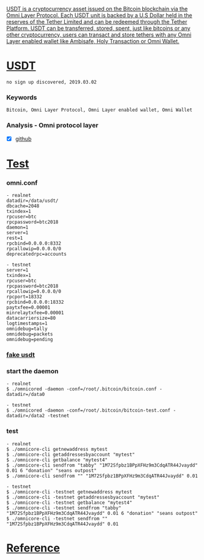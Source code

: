 
[USDT is a cryptocurrency asset issued on the Bitcoin blockchain via the Omni Layer Protocol. Each USDT unit is backed by a U.S Dollar held in the reserves of the Tether Limited and can be redeemed through the Tether Platform. USDT can be transferred, stored, spent, just like bitcoins or any other cryptocurrency, users can transact and store tethers with any Omni Layer enabled wallet like Ambisafe, Holy Transaction or Omni Wallet.](https://www.cryptocompare.com/coins/guides/what-is-usdt-and-how-to-use-it/)

# [USDT](https://tether.to) 
    no sign up discovered, 2019.03.02
### Keywords
    Bitcoin, Omni Layer Protocol, Omni Layer enabled wallet, Omni Wallet
    
### Analysis - Omni protocol layer
   * [x] [github](https://github.com/OmniLayer/omnicore)
   
# [Test](https://www.jianshu.com/p/417c280b8f9f)
### omni.conf
    - realnet
    datadir=/data/usdt/
    dbcache=2048
    txindex=1
    rpcuser=btc
    rpcpassword=btc2018
    daemon=1
    server=1
    rest=1
    rpcbind=0.0.0.0:8332
    rpcallowip=0.0.0.0/0
    deprecatedrpc=accounts
    
    - testnet
    server=1  
    txindex=1 
    rpcuser=btc
    rpcpassword=btc2018
    rpcallowip=0.0.0.0/0
    rpcport=18332
    rpcbind=0.0.0.0:18332
    paytxfee=0.00001
    minrelaytxfee=0.00001
    datacarriersize=80
    logtimestamps=1
    omnidebug=tally  
    omnidebug=packets
    omnidebug=pending
    
### [fake usdt](https://coinfaucet.eu/en/btc-testnet/)
### start the daemon
    - realnet
    $ ./omnicored -daemon -conf=/root/.bitcoin/bitcoin.conf -datadir=/data0
    
    - testnet
    $ ./omnicored -daemon -conf=/root/.bitcoin/bitcoin-test.conf -datadir=/data2 -testnet
    
### test
    - realnet
    $ ./omnicore-cli getnewaddress mytest
    $ ./omnicore-cli getaddressesbyaccount "mytest"
    $ ./omnicore-cli getbalance "mytest4"
    $ ./omnicore-cli sendfrom "tabby" "1M72Sfpbz1BPpXFHz9m3CdqATR44Jvaydd" 0.01 6 "donation" "seans outpost"
    $ ./omnicore-cli sendfrom "" "1M72Sfpbz1BPpXFHz9m3CdqATR44Jvaydd" 0.01
    
    - testnet
    $ ./omnicore-cli -testnet getnewaddress mytest
    $ ./omnicore-cli -testnet getaddressesbyaccount "mytest"
    $ ./omnicore-cli -testnet getbalance "mytest4"
    $ ./omnicore-cli -testnet sendfrom "tabby" "1M72Sfpbz1BPpXFHz9m3CdqATR44Jvaydd" 0.01 6 "donation" "seans outpost"
    $ ./omnicore-cli -testnet sendfrom "" "1M72Sfpbz1BPpXFHz9m3CdqATR44Jvaydd" 0.01
    
# [Reference](https://www.jianshu.com/p/bd573e2df746)
